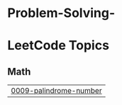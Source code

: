 # Problem-Solving-
<!---LeetCode Topics Start-->
# LeetCode Topics
## Math
|  |
| ------- |
| [0009-palindrome-number](https://github.com/m0stafa0123/Problem-Solving-/tree/master/0009-palindrome-number) |
<!---LeetCode Topics End-->
